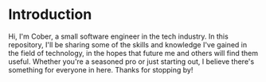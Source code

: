 # Introduction

Hi, I'm Cober, a small software engineer in the tech industry. In this repository, I'll be sharing some of the skills and knowledge I've gained in the field of technology, in the hopes that future me and others will find them useful. Whether you're a seasoned pro or just starting out, I believe there's something for everyone in here. Thanks for stopping by!

